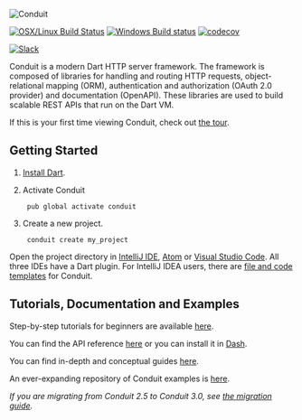 ![Conduit](https://s3.amazonaws.com/conduit-collateral/conduit.png)

[![OSX/Linux Build Status](https://travis-ci.org/conduit.dart/conduit.svg?branch=master)](https://travis-ci.org/conduit.dart/conduit) [![Windows Build status](https://ci.appveyor.com/api/projects/status/l2uy4r0yguhg4pis?svg=true)](https://ci.appveyor.com/project/joeconwaystk/conduit) [![codecov](https://codecov.io/gh/conduit.dart/conduit/branch/master/graph/badge.svg)](https://codecov.io/gh/conduit.dart/conduit)

[![Slack](https://slackconduitsignup.herokuapp.com/badge.svg)](http://slackconduitsignup.herokuapp.com/)

Conduit is a modern Dart HTTP server framework. The framework is composed of libraries for handling and routing HTTP requests, object-relational mapping (ORM), authentication and authorization (OAuth 2.0 provider) and documentation (OpenAPI). These libraries are used to build scalable REST APIs that run on the Dart VM.

If this is your first time viewing Conduit, check out [the tour](https://conduit.io/docs/tour/).

## Getting Started

1. [Install Dart](https://www.dartlang.org/install).
2. Activate Conduit

        pub global activate conduit

3. Create a new project.

        conduit create my_project

Open the project directory in [IntelliJ IDE](https://www.jetbrains.com/idea/download/), [Atom](https://atom.io) or [Visual Studio Code](https://code.visualstudio.com). All three IDEs have a Dart plugin. For IntelliJ IDEA users, there are [file and code templates](https://conduit.io/docs/intellij/) for Conduit.

## Tutorials, Documentation and Examples

Step-by-step tutorials for beginners are available [here](https://conduit.io/docs/tut/getting-started).

You can find the API reference [here](https://www.dartdocs.org/documentation/conduit/latest) or you can install it in [Dash](https://kapeli.com/docsets#dartdoc).

You can find in-depth and conceptual guides [here](https://conduit.io/docs/).

An ever-expanding repository of Conduit examples is [here](https://github.com/conduit.dart/conduit_examples).

*If you are migrating from Conduit 2.5 to Conduit 3.0, see [the migration guide](https://conduit.io/docs/migration/).*
